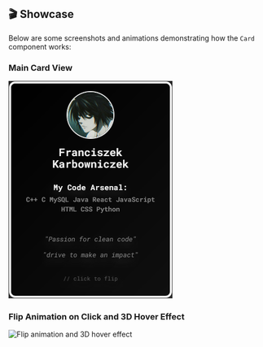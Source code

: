 ## 🎬 Showcase

Below are some screenshots and animations demonstrating how the `Card` component works:

### Main Card View

![Card main view](./card-main-view.png)

### Flip Animation on Click and 3D Hover Effect

![Flip animation and 3D hover effect](./card-animation.gif)
